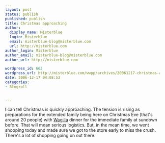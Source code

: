 ```yaml
---
layout: post
status: publish
published: publish
title: Christmas approaching
author:
  display_name: Misterblue
  login: Misterblue
  email: misterblue-blog@misterblue.com
  url: http://misterblue.com
author_login: Misterblue
author_email: misterblue-blog@misterblue.com
author_url: http://misterblue.com

wordpress_id: 663
wordpress_url: http://misterblue.com/wwpp/archives/20061217-christmas-approaching
date: 2006-12-17 04:08:53
categories:
- Blogroll


---
```

I can tell Christmas is quickly approaching. The tension is rising as preparations for the extended family being here on Christmas Eve (that's around 20 people) with <a href="http://www.polishcenter.org/Christmas/WIGILIA-ENG.htm">Wagilia</a> dinner for the immediate family at sundown before. That will mean serious logistics. But, in the mean time, we went shopping today and made sure we got to the store early to miss the crush. There's a lot of shopping going on out there.

